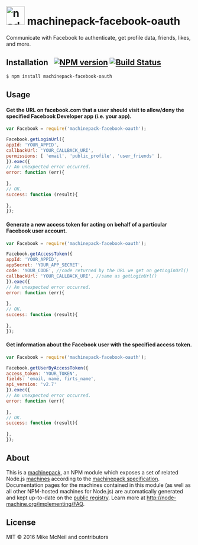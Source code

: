 <h1>
  <a href="http://node-machine.org" title="Node-Machine public registry"><img alt="node-machine logo" title="Node-Machine Project" src="http://node-machine.org/images/machine-anthropomorph-for-white-bg.png" width="50" /></a>
  machinepack-facebook-oauth
</h1>


Communicate with Facebook to authenticate, get profile data, friends, likes, and more.


## Installation &nbsp; [![NPM version](https://badge.fury.io/js/machinepack-facebook.svg)](http://badge.fury.io/js/machinepack-facebook) [![Build Status](https://travis-ci.org/irlnathan/machinepack-facebook.png?branch=master)](https://travis-ci.org/irlnathan/machinepack-facebook)

```sh
$ npm install machinepack-facebook-oauth
```

## Usage

#### Get the URL on facebook.com that a user should visit to allow/deny the specified Facebook Developer app (i.e. your app).

```js
var Facebook = require('machinepack-facebook-oauth');

Facebook.getLoginUrl({
appId: 'YOUR_APPID',
callbackUrl: 'YOUR_CALLBACK_URI',
permissions: [ 'email', 'public_profile', 'user_friends' ],
}).exec({
// An unexpected error occurred.
error: function (err){
 
},
// OK.
success: function (result){
 
},
});
```
#### Generate a new access token for acting on behalf of a particular Facebook user account.

```js
var Facebook = require('machinepack-facebook-oauth');

Facebook.getAccessToken({
appId: 'YOUR_APPID',
appSecret: 'YOUR_APP_SECRET',
code: 'YOUR_CODE', //code returned by the URL we get on getLoginUrl()
callbackUrl: 'YOUR_CALLBACK_URI', //same as getLoginUrl()
}).exec({
// An unexpected error occurred.
error: function (err){
 
},
// OK.
success: function (result){
 
},
});
```

#### Get information about the Facebook user with the specified access token.

```js
var Facebook = require('machinepack-facebook-oauth');

Facebook.getUserByAccessToken({
access_token: 'YOUR_TOKEN',
fields: 'email, name, firts_name',
api_version: 'v2.7'
}).exec({
// An unexpected error occurred.
error: function (err){
 
},
// OK.
success: function (result){
 
},
});
```

## About

This is a [machinepack](http://node-machine.org/machinepacks), an NPM module which exposes a set of related Node.js [machines](http://node-machine.org/spec/machine) according to the [machinepack specification](http://node-machine.org/spec/machinepack).
Documentation pages for the machines contained in this module (as well as all other NPM-hosted machines for Node.js) are automatically generated and kept up-to-date on the <a href="http://node-machine.org" title="Public machine registry for Node.js">public registry</a>.
Learn more at <a href="http://node-machine.org/implementing/FAQ" title="Machine Project FAQ (for implementors)">http://node-machine.org/implementing/FAQ</a>.

## License

MIT &copy; 2016 Mike McNeil and contributors

